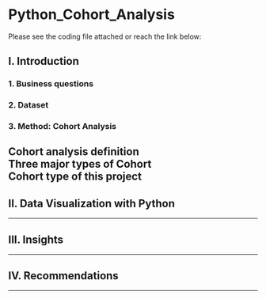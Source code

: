 # Python_Cohort_Analysis
Please see the coding file attached or reach the link below:
## I. Introduction
### 1. Business questions
### 2. Dataset
### 3. Method: Cohort Analysis 
**Cohort analysis definition**  
**Three major types of Cohort**  
**Cohort type of this project**
---
## II. Data Visualization with Python
---
## III. Insights
---
## IV. Recommendations
---
